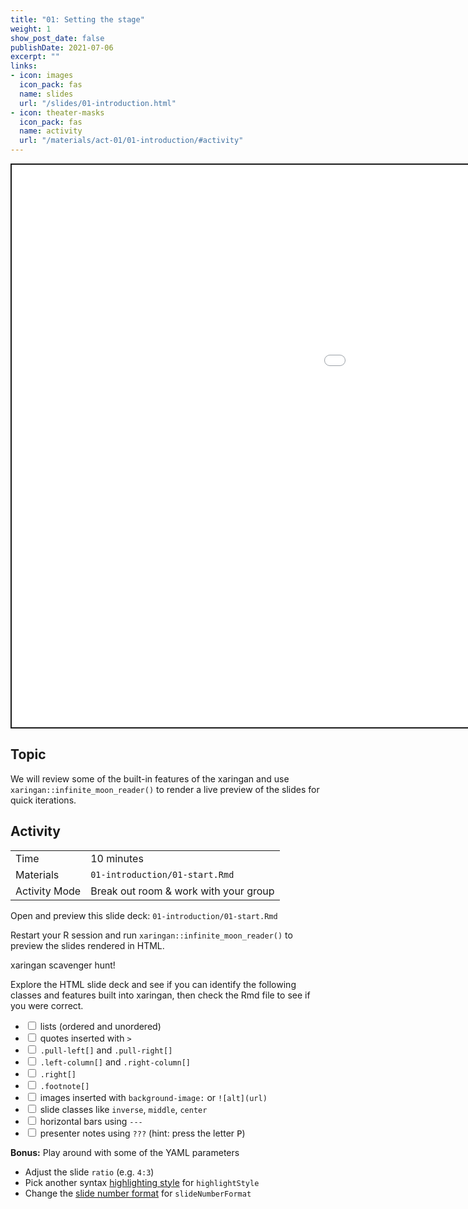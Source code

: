 ```yaml
---
title: "01: Setting the stage"
weight: 1
show_post_date: false
publishDate: 2021-07-06
excerpt: ""
links:
- icon: images
  icon_pack: fas
  name: slides
  url: "/slides/01-introduction.html"
- icon: theater-masks
  icon_pack: fas
  name: activity
  url: "/materials/act-01/01-introduction/#activity"
---
```


<script src="{{< blogdown/postref >}}index_files/clipboard/clipboard.min.js"></script>
<link href="{{< blogdown/postref >}}index_files/xaringanExtra-clipboard/xaringanExtra-clipboard.css" rel="stylesheet" />
<script src="{{< blogdown/postref >}}index_files/xaringanExtra-clipboard/xaringanExtra-clipboard.js"></script>
<script>window.xaringanExtraClipboard(null, {"button":"Copy Code","success":"Copied!","error":"Press Ctrl+C to Copy"})</script>
<script src="{{< blogdown/postref >}}index_files/fitvids/fitvids.min.js"></script>
<div class="shareagain" style="min-width:300px;margin:1em auto;">
<iframe src="/slides/01-introduction.html" width="1600" height="900" style="border:2px solid currentColor;" loading="lazy" allowfullscreen></iframe>
<script>fitvids('.shareagain', {players: 'iframe'});</script>
</div>

## Topic

We will review some of the built-in features of the <span class="pkg">xaringan</span> and use `xaringan::infinite_moon_reader()` to render a live preview of the slides for quick iterations.

## Activity

<div class="activity-table">

|               |                                       |
|:--------------|:--------------------------------------|
| Time          | 10 minutes                            |
| Materials     | `01-introduction/01-start.Rmd`        |
| Activity Mode | Break out room & work with your group |

</div>

<div class="activity-step">

Open and preview this slide deck: `01-introduction/01-start.Rmd`

Restart your R session and run `xaringan::infinite_moon_reader()` to preview the slides rendered in HTML.

</div>

<div class="activity-step">

xaringan scavenger hunt!

Explore the HTML slide deck and see if you can identify the following classes and features built into xaringan, then check the Rmd file to see if you were correct.

<div class="checklist">

-   <input id="" type="checkbox"></input> lists (ordered and unordered)
-   <input id="" type="checkbox"></input> quotes inserted with `>`
-   <input id="" type="checkbox"></input> `.pull-left[]` and `.pull-right[]`
-   <input id="" type="checkbox"></input> `.left-column[]` and `.right-column[]`
-   <input id="" type="checkbox"></input> `.right[]`
-   <input id="" type="checkbox"></input> `.footnote[]`
-   <input id="" type="checkbox"></input> images inserted with `background-image:` or `![alt](url)`
-   <input id="" type="checkbox"></input> slide classes like `inverse`, `middle`, `center`
-   <input id="" type="checkbox"></input> horizontal bars using `---`
-   <input id="" type="checkbox"></input> presenter notes using `???` (hint: press the letter <kbd>P</kbd>)

</div>

</div>

<div class="activity-step">

**Bonus:** Play around with some of the YAML parameters

-   Adjust the slide `ratio` (e.g. `4:3`)
-   Pick another syntax [highlighting style](https://github.com/gnab/remark/wiki/Configuration#highlighting) for `highlightStyle`
-   Change the [slide number format](https://github.com/yihui/xaringan/wiki/Slide-number#slide-number-format) for `slideNumberFormat`

</div>
